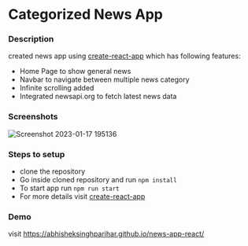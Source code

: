 # Categorized News App

### Description 
created news app using [create-react-app](https://create-react-app.dev/docs/getting-started/) which has following features:
* Home Page to show general news 
* Navbar to navigate between multiple news category
* Infinite scrolling added 
* Integrated newsapi.org to fetch latest news data

### Screenshots 

![Screenshot 2023-01-17 195136](https://user-images.githubusercontent.com/120083268/212926181-cf2a5e49-6596-4fb1-a645-c6f966376b3a.png)

### Steps to setup

* clone the repository 
* Go inside cloned repository and run `npm install`
* To start app run `npm run start` 
* For more details visit [create-react-app](https://create-react-app.dev/docs/getting-started/)

### Demo 

visit  https://abhisheksinghparihar.github.io/news-app-react/
